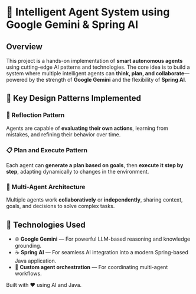 # 🤖 Intelligent Agent System using Google Gemini & Spring AI

## Overview

This project is a hands-on implementation of **smart autonomous agents** using cutting-edge AI patterns and technologies. The core idea is to build a system where multiple intelligent agents can **think, plan, and collaborate**—powered by the strength of **Google Gemini** and the flexibility of **Spring AI**.

## 🧠 Key Design Patterns Implemented

### 🔁 Reflection Pattern  
Agents are capable of **evaluating their own actions**, learning from mistakes, and refining their behavior over time.

### 📋 Plan and Execute Pattern  
Each agent can **generate a plan based on goals**, then **execute it step by step**, adapting dynamically to changes in the environment.

### 🤝 Multi-Agent Architecture  
Multiple agents work **collaboratively** or **independently**, sharing context, goals, and decisions to solve complex tasks.

## 🚀 Technologies Used

- 🌐 **Google Gemini** — For powerful LLM-based reasoning and knowledge grounding.
- ☕ **Spring AI** — For seamless AI integration into a modern Spring-based Java application.
- 🧠 **Custom agent orchestration** — For coordinating multi-agent workflows.



Built with ❤️ using AI and Java.
